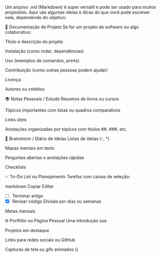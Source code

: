 Um arquivo .md (Markdown) é super versátil e pode ser usado para muitos propósitos. Aqui vão algumas ideias e dicas do que você pode escrever nele, dependendo do objetivo:

📘 Documentação de Projeto
Se for um projeto de software ou algo colaborativo:

Título e descrição do projeto

Instalação (como rodar, dependências)

Uso (exemplos de comandos, prints)

Contribuição (como outras pessoas podem ajudar)

Licença

Autores ou créditos

📚 Notas Pessoais / Estudo
Resumos de livros ou cursos

Tópicos importantes com listas ou quadros comparativos

Links úteis

Anotações organizadas por tópicos com títulos ##, ###, etc.

🧠 Brainstorm / Diário de Ideias
Listas de ideias (-, *)

Mapas mentais em texto

Perguntas abertas e anotações rápidas

Checklists

✅ To-Do List ou Planejamento
Tarefas com caixas de seleção:

markdown
Copiar
Editar
- [ ] Terminar artigo
- [x] Revisar código
Divisão por dias ou semanas

Metas mensais

🌐 Portfólio ou Página Pessoal
Uma introdução sua

Projetos em destaque

Links para redes sociais ou GitHub

Capturas de tela ou gifs animados (![]())

